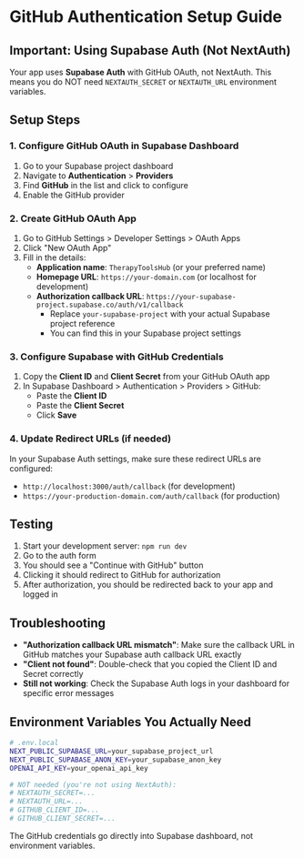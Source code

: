 # GitHub Authentication Setup Guide

## Important: Using Supabase Auth (Not NextAuth)

Your app uses **Supabase Auth** with GitHub OAuth, not NextAuth. This means you do NOT need `NEXTAUTH_SECRET` or `NEXTAUTH_URL` environment variables.

## Setup Steps

### 1. Configure GitHub OAuth in Supabase Dashboard

1. Go to your Supabase project dashboard
2. Navigate to **Authentication** > **Providers**
3. Find **GitHub** in the list and click to configure
4. Enable the GitHub provider

### 2. Create GitHub OAuth App

1. Go to GitHub Settings > Developer Settings > OAuth Apps
2. Click "New OAuth App"
3. Fill in the details:
   - **Application name**: `TherapyToolsHub` (or your preferred name)
   - **Homepage URL**: `https://your-domain.com` (or localhost for development)
   - **Authorization callback URL**: `https://your-supabase-project.supabase.co/auth/v1/callback`
     - Replace `your-supabase-project` with your actual Supabase project reference
     - You can find this in your Supabase project settings

### 3. Configure Supabase with GitHub Credentials

1. Copy the **Client ID** and **Client Secret** from your GitHub OAuth app
2. In Supabase Dashboard > Authentication > Providers > GitHub:
   - Paste the **Client ID**
   - Paste the **Client Secret**
   - Click **Save**

### 4. Update Redirect URLs (if needed)

In your Supabase Auth settings, make sure these redirect URLs are configured:
- `http://localhost:3000/auth/callback` (for development)
- `https://your-production-domain.com/auth/callback` (for production)

## Testing

1. Start your development server: `npm run dev`
2. Go to the auth form
3. You should see a "Continue with GitHub" button
4. Clicking it should redirect to GitHub for authorization
5. After authorization, you should be redirected back to your app and logged in

## Troubleshooting

- **"Authorization callback URL mismatch"**: Make sure the callback URL in GitHub matches your Supabase auth callback URL exactly
- **"Client not found"**: Double-check that you copied the Client ID and Secret correctly
- **Still not working**: Check the Supabase Auth logs in your dashboard for specific error messages

## Environment Variables You Actually Need

```bash
# .env.local
NEXT_PUBLIC_SUPABASE_URL=your_supabase_project_url
NEXT_PUBLIC_SUPABASE_ANON_KEY=your_supabase_anon_key
OPENAI_API_KEY=your_openai_api_key

# NOT needed (you're not using NextAuth):
# NEXTAUTH_SECRET=...
# NEXTAUTH_URL=...
# GITHUB_CLIENT_ID=...
# GITHUB_CLIENT_SECRET=...
```

The GitHub credentials go directly into Supabase dashboard, not environment variables.